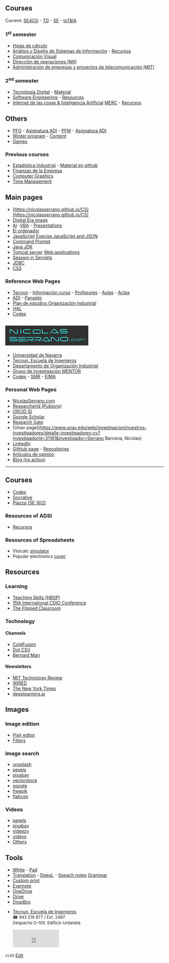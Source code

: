 
## Courses

Current: [SE4CG](SE4CG/) - [TD](https://tserver.tecnun.es/plan/asignatura?id=1000025466) - [SE](http://www.unav.es/asignatura/isoftwareing/) - [IoT&IA](http://www.unav.edu/asignatura/internet-de-las-cosas--inteligencia-artificial/)
### 1<sup>st</sup> semester
- [Hojas de cálculo](http://www.unav.edu/asignatura/hojas-calculo-resolucion-problemas-y-aplicaciones-ing-gr/)
- [Análisis y Diseño de Sistemas de Información](https://tserver.tecnun.es/plan/asignatura?id=1000025605) - [Recursos](resources)
- [Comunicación Visual](http://www.unav.es/asignatura/viscom/)
- [Dirección de operaciones (MII)](https://tserver.tecnun.es/plan/asignatura?id=1000024856)
- [Administración de empresas y proyectos de telecomunicación (MIT)](https://tserver.tecnun.es/plan/asignatura?id=1000024834)  

### 2<sup>nd</sup> semester  
- [Tecnologia Digital](https://tserver.tecnun.es/plan/asignatura?id=1000025466) - [Material](https://aula-virtual.unav.edu/webapps/blackboard/execute/content/blankPage?cmd=view&content_id=_1218284_1&course_id=_23524_1)
- [Software Engineering](http://www.unav.es/asignatura/isoftwareing/) - [Resources](https://aula-virtual.unav.edu/webapps/blackboard/execute/content/blankPage?cmd=view&content_id=_1130042_1&course_id=_22124_1)
- [Internet de las cosas & Inteligencia Artificial](http://www.unav.edu/asignatura/internet-de-las-cosas--inteligencia-artificial/) [MERC](https://www.unav.edu/en/web/master-en-reputacion-corporativa/plan-de-estudios) - [Recursos](http://www.nicolasserrano.com/digital/)

## Others
- [PFG](http://www.nicolasserrano.com/ProyectosOI/PFG) - [Asignatura ADI](https://tserver.tecnun.es/plan/asignatura?id=1000025725) - [PFM](http://www.nicolasserrano.com/ProyectosOI/PFM) - [Asignatura ADI](https://aula-virtual.unav.edu/webapps/blackboard/execute/content/blankPage?cmd=view&content_id=_1020053_1&course_id=_20696_1)
- [Winter program](https://tecnun.unav.edu/winter-program/course-description) - [Content](SE4CG/)
- [Games](https://nicolasserrano.github.io/Games/) 

### Previous courses
- [Estadística Industrial](https://aula-virtual.unav.edu/webapps/blackboard/execute/launcher?type=Course&id=_18539_1&url=) - [Material en github](https://nicolasserrano.github.io/practicaDatos/) 
- [Finanzas de la Empresa](https://aula-virtual.unav.edu/webapps/blackboard/execute/launcher?type=Course&id=_18382_1&url=)
- [Computer Graphics](https://aula-virtual.unav.edu/webapps/blackboard/execute/content/blankPage?cmd=view&content_id=_1078884_1&course_id=_21325_1&mode=reset)
- [Time Management](TimeManagement/)

## Main pages
- [https://nicolasserrano.github.io/CS](https://nicolasserrano.github.io/CS)
- [Digital Era image](https://nicolasserrano.github.io/CS/images/digital.png)
- [AI](https://www.nicolasserrano.com/r?https://www.nicolasserrano.com/digital/AI.md) -[VBA](https://www.nicolasserrano.com/tools/hojas/Excel_VBA.pdf) - [Presentations](https://www.nicolasserrano.com/r?https://www.nicolasserrano.com/digital/pres.md#1)
- [El ordenador](https://nicolasserrano.github.io/c5i/Notas)
- [JavaScript](https://nicolasserrano.github.io/CS/JavaScript) [Execise JavaScript and JSON](https://nicolasserrano.github.io/CS/Java/JavaScriptJSON)
- [Command Prompt](https://nicolasserrano.github.io/CS/Cmd)
- [Java JDK](https://nicolasserrano.github.io/CS/JDK)
- [Tomcat server](https://nicolasserrano.github.io/CS/Tomcat) [Web applications](https://nicolasserrano.github.io/CS/Java/WebApplicationExercises)
- [Session in Servlets](https://nicolasserrano.github.io/CS/Servlets)
- [JDBC](https://nicolasserrano.github.io/CS/JDBC)
- [CSS](https://nicolasserrano.github.io/CS/CSS/CSS.pdf)

### Reference Web Pages
- [Tecnun](http://www.tecnun.es/) - [Información curso](http://www.tecnun.es/alumnos/informacion-para-el-curso) - [Profesores](https://tecnun.unav.edu/profesores-pas) - [Aulas](https://tecnun.unav.edu/profesores-pas/reserva-de-aulas) - [Actas](https://www.unav.es/profesor/servlet/es/unav/ga/comun/seguridadProfesor/Identificacion.html)
- [ADI](https://aula-virtual.unav.edu/) - [Panopto](https://unav.cloud.panopto.eu)
- [Plan de estudios Organización Industrial](https://www.unav.edu/web/grado-en-ingenieria-en-organizacion-industrial/plan-de-estudios#p_56_INSTANCE_TtbhyJ2YCe0H)
- [HAL](https://tecnunhal.github.io/)
- [Codex](https://q-server.tecnun.es/codex/)

## <a href='http://nicolasserrano.com'><img src='images/web.png'></a>
- [Universidad de Navarra](https://www.unav.edu/)
- [Tecnun. Escuela de Ingenieros](https://tecnun.unav.edu/)  
- [Departamento de Organización Industrial](http://tecnun.org)
- [Grupo de investigación MENTOR](http://mentor.tecnun.es)
- [Codex](https://q-server.tecnun.es/codex/) - [SMR](http://smr-project.eu/home/) - [EIMA](http://eimakatalogoa.eus/vufind/Author/Home?author=B%C3%A1rcena+Serrano%2C+Nicol%C3%A1s)

### Personal Web Pages
- [NicolasSerrano.com](http://nicolasserrano.com)
- [ResearcherId (Publons)](https://publons.com/researcher/1997529/nicolas-serrano/)
- [ORCID ID](http://orcid.org/0000-0001-6926-6331)
- [Google Scholar](https://scholar.google.com/citations?hl=en&user=Z0ZKrBIAAAAJ)
- [Research Gate](https://www.researchgate.net/profile/Nicolas_Serrano)
- [Unav page](https://www.unav.edu/web/investigacion/nuestros-investigadores/detalle-investigadores-cv?investigadorId=31161&investigador=Serrano Barcena, Nicolas)  
- [LinkedIn](https://www.linkedin.com/in/nicolás-serrano-493a146) 
- [GitHub page](https://github.com/nicolasserrano) - [Repositories](https://github.com/nicolasserrano?tab=repositories) 
- [Artículos de opinión](opinion)
- [Blog (no activo)](http://www.nicolasserrano.com/)  


<div id='r' class='resources'><hr></div>

## Courses
- [Codex](https://q-server.tecnun.es/codex/)
- [Socrative](https://b.socrative.com/login/teacher/)
- [Piazza (SE 302)](https://piazza.com/tecnun.es/spring2020/se302)

<span id='#resources-of-adsi'></span>

### Resources of ADSI
- [Recursos](resources)

### Resources of Spreadsheets
- Visicalc [simulator](https://www.pcjs.org/apps/pcx86/1981/visicalc/)
- Popular electronics [cover](https://en.wikipedia.org/wiki/Altair_8800#/media/File:Popular_Electronics_Cover_Jan_1975.jpg)

## Resources
### Learning
- [Teaching Skills (HBSP)](https://hbsp.harvard.edu/teaching-skills/)
- [15th International CDIO Conference](https://ebooks.au.dk/aul/catalog/book/347)
- [The Flipped Classroom](https://www.theflippedclassroom.es/tecnun/)

### Technology
#### Channels
- [ColdFusion](https://www.youtube.com/channel/UC4QZ_LsYcvcq7qOsOhpAX4A)
- [Dot CSV](https://www.youtube.com/channel/UCy5znSnfMsDwaLlROnZ7Qbg)
- [Bernard Marr](https://www.youtube.com/channel/UCWstLaT61QUc-TvfxOjNpFw)
#### Newsletters
- [MIT Technology Review](https://forms.technologyreview.com/the-download/)
- [WIRED](https://www.wired.com/newsletter/)
- [The New York Times](https://www.nytimes.com/newsletters/bits)
- [deeplearning.ai](https://www.deeplearning.ai/#text-5)

## Images

### Image edition

- [Pixlr editor](https://pixlr.com/x/)
- [Filters](https://www.befunky.com/create/photo-to-cartoon/)

### Image search
- [unsplash](https://unsplash.com/)
- [pexels](https://www.pexels.com/)
- [pixabay](https://pixabay.com/)
- [vectorstock](https://www.vectorstock.com/)
- [google](https://images.google.com/)
- [freepik](https://www.freepik.com/search?dates=any&format=search&page=1&selection=1&sort=popular)
- [flaticon](https://www.flaticon.com/)
### Videos
- [pexels](https://www.pexels.com/es-es/videos/)
- [pixabay](https://pixabay.com/videos/)
- [videezy](https://www.videezy.com/)
- [videvo](https://www.videvo.net/stock-video-footage/)
- [Others](https://www.oberlo.com/blog/free-stock-video-websites)

## Tools
- [White](http://www.nicolasserrano.com/viscom/white.html) - [Pad](http://www.nicolasserrano.com/viscom/pad.html) 
- [Translation](https://translate.google.es/) - [DeepL](https://www.deepl.com/translator) - [Speach notes](https://speechnotes.co/) [Grammar](https://www.grammarcheck.net/editor/)
- [Custom print](https://www.printwhatyoulike.com/)
- [Evernote](https://www.evernote.com/)
- [OneDrive](https://portal.office.com)
- [Drive](https://drive.google.com/drive/my-drive)
- [DropBox](https://www.dropbox.com/)

<link  rel="stylesheet" href="style.css">
<script>document.title = "NicolasSerrano.com"</script>

- [Tecnun. Escuela de Ingenieros](https://tecnun.unav.edu/)  
  <span style="font-size: small;"><span style="font-family: initial;">&#9742;</span> 943 219 877 / Ext. 2487.  
  Despacho O-105. Edificio Urdaneta</span>
  
  <iframe src="http://free.timeanddate.com/clock/i73vju9d/n31/tles4/fn6/fs16/fc9ff/tc000/bas2/bat0/bacfff/pa8/tt0/tw1/tm2/th1/tb4" frameborder="0" width="147" height="56"></iframe>

<small>v1.05</small> [Edit](https://github.com/nicolasserrano/nicolasserrano.github.io/edit/master/README.md)
